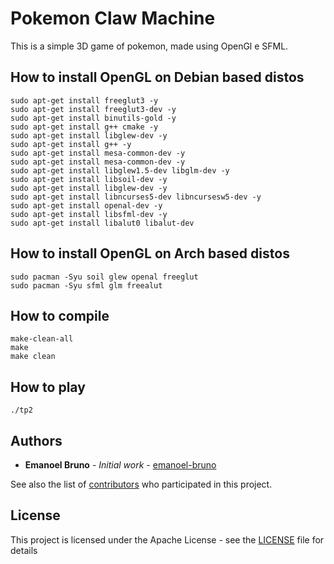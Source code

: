 # Pokemon Claw Machine

This is a simple 3D game of pokemon, made using OpenGl e SFML.

## How to install OpenGL on Debian based distos

    sudo apt-get install freeglut3 -y 
    sudo apt-get install freeglut3-dev -y 
    sudo apt-get install binutils-gold -y 
    sudo apt-get install g++ cmake -y 
    sudo apt-get install libglew-dev -y
    sudo apt-get install g++ -y 
    sudo apt-get install mesa-common-dev -y 
    sudo apt-get install mesa-common-dev -y 
    sudo apt-get install libglew1.5-dev libglm-dev -y
    sudo apt-get install libsoil-dev -y
    sudo apt-get install libglew-dev -y 
    sudo apt-get install libncurses5-dev libncursesw5-dev -y 
    sudo apt-get install openal-dev -y
    sudo apt-get install libsfml-dev -y
    sudo apt-get install libalut0 libalut-dev

## How to install OpenGL on Arch based distos

    sudo pacman -Syu soil glew openal freeglut
    sudo pacman -Syu sfml glm freealut

## How to compile

    make-clean-all
    make
    make clean


## How to play

    ./tp2

## Authors

* **Emanoel Bruno** - *Initial work* - [emanoel-bruno](https://github.com/emanoel-bruno)

See also the list of [contributors](https://github.com/emanoel-bruno/Tips-Git/contributors) who participated in this project.

## License

This project is licensed under the Apache License - see the [LICENSE](LICENSE.md) file for details
